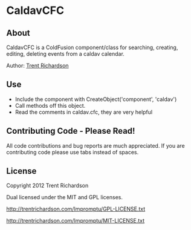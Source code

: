 CaldavCFC
=========

About
-----
CaldavCFC is a ColdFusion component/class for searching, creating, editing, deleting events from a caldav calendar.

Author: [Trent Richardson](http://trentrichardson.com)

Use
---
- Include the component with CreateObject('component', 'caldav')
- Call methods off this object.
- Read the comments in caldav.cfc, they are very helpful

Contributing Code - Please Read!
--------------------------------
All code contributions and bug reports are much appreciated.  If you are contributing code please use tabs instead of spaces.


License
-------
Copyright 2012 Trent Richardson

Dual licensed under the MIT and GPL licenses.

http://trentrichardson.com/Impromptu/GPL-LICENSE.txt

http://trentrichardson.com/Impromptu/MIT-LICENSE.txt